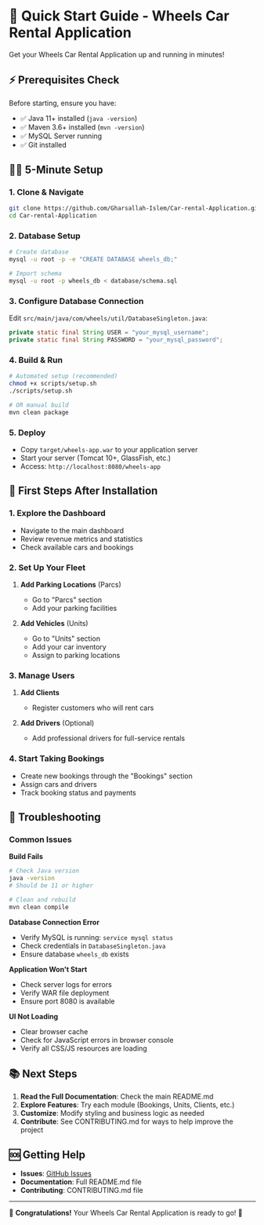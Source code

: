 # 🚀 Quick Start Guide - Wheels Car Rental Application

Get your Wheels Car Rental Application up and running in minutes!

## ⚡ Prerequisites Check

Before starting, ensure you have:
- ✅ Java 11+ installed (`java -version`)
- ✅ Maven 3.6+ installed (`mvn -version`)
- ✅ MySQL Server running
- ✅ Git installed

## 🏃‍♂️ 5-Minute Setup

### 1. Clone & Navigate
```bash
git clone https://github.com/Gharsallah-Islem/Car-rental-Application.git
cd Car-rental-Application
```

### 2. Database Setup
```bash
# Create database
mysql -u root -p -e "CREATE DATABASE wheels_db;"

# Import schema
mysql -u root -p wheels_db < database/schema.sql
```

### 3. Configure Database Connection
Edit `src/main/java/com/wheels/util/DatabaseSingleton.java`:
```java
private static final String USER = "your_mysql_username";
private static final String PASSWORD = "your_mysql_password";
```

### 4. Build & Run
```bash
# Automated setup (recommended)
chmod +x scripts/setup.sh
./scripts/setup.sh

# OR manual build
mvn clean package
```

### 5. Deploy
- Copy `target/wheels-app.war` to your application server
- Start your server (Tomcat 10+, GlassFish, etc.)
- Access: `http://localhost:8080/wheels-app`

## 🎯 First Steps After Installation

### 1. Explore the Dashboard
- Navigate to the main dashboard
- Review revenue metrics and statistics
- Check available cars and bookings

### 2. Set Up Your Fleet
1. **Add Parking Locations** (Parcs)
   - Go to "Parcs" section
   - Add your parking facilities

2. **Add Vehicles** (Units)
   - Go to "Units" section
   - Add your car inventory
   - Assign to parking locations

### 3. Manage Users
1. **Add Clients**
   - Register customers who will rent cars

2. **Add Drivers** (Optional)
   - Add professional drivers for full-service rentals

### 4. Start Taking Bookings
- Create new bookings through the "Bookings" section
- Assign cars and drivers
- Track booking status and payments

## 🔧 Troubleshooting

### Common Issues

**Build Fails**
```bash
# Check Java version
java -version
# Should be 11 or higher

# Clean and rebuild
mvn clean compile
```

**Database Connection Error**
- Verify MySQL is running: `service mysql status`
- Check credentials in `DatabaseSingleton.java`
- Ensure database `wheels_db` exists

**Application Won't Start**
- Check server logs for errors
- Verify WAR file deployment
- Ensure port 8080 is available

**UI Not Loading**
- Clear browser cache
- Check for JavaScript errors in browser console
- Verify all CSS/JS resources are loading

## 📚 Next Steps

1. **Read the Full Documentation**: Check the main README.md
2. **Explore Features**: Try each module (Bookings, Units, Clients, etc.)
3. **Customize**: Modify styling and business logic as needed
4. **Contribute**: See CONTRIBUTING.md for ways to help improve the project

## 🆘 Getting Help

- **Issues**: [GitHub Issues](https://github.com/Gharsallah-Islem/Car-rental-Application/issues)
- **Documentation**: Full README.md file
- **Contributing**: CONTRIBUTING.md file

---

🎉 **Congratulations!** Your Wheels Car Rental Application is ready to go! 🚗